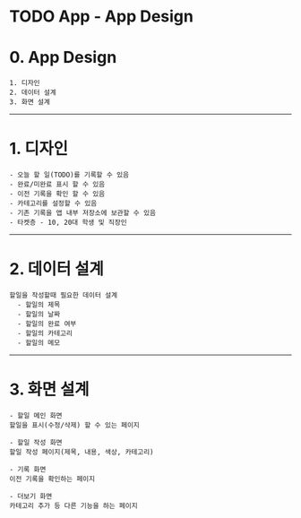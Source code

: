 TODO App - App Design
========

# 0. App Design
	1. 디자인
	2. 데이터 설계
	3. 화면 설계

***
# 1. 디자인
	- 오늘 할 일(TODO)를 기록할 수 있음
	- 완료/미완료 표시 할 수 있음
	- 이전 기록을 확인 할 수 있음
	- 카테고리를 설정할 수 있음
	- 기존 기록을 앱 내부 저장소에 보관할 수 있음
	- 타켓층 - 10, 20대 학생 및 직장인

***
# 2. 데이터 설계
	할일을 작성할때 필요한 데이터 설계
      - 할일의 제목
      - 할일의 날짜
      - 할일의 완료 여부
      - 할일의 카테고리
      - 할일의 메모

***
# 3. 화면 설계
	- 할일 메인 화면
	할일을 표시(수정/삭제) 할 수 있는 페이지
    
	- 할일 작성 화면
	할일 작성 페이지(제목, 내용, 색상, 카테고리)
    
	- 기록 화면
	이전 기록을 확인하는 페이지
    
	- 더보기 화면
	카테고리 추가 등 다른 기능을 하는 페이지

